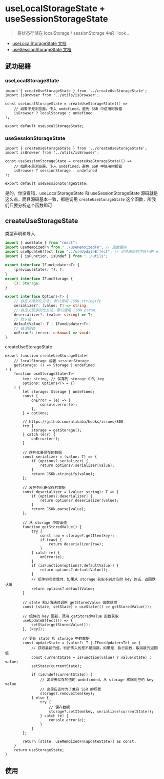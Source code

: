 # useLocalStorageState + useSessionStorageState

> 将状态存储在 localStorage / sessionStorage 中的 Hook 。

- [useLocalStorageState 文档](https://ahooks.js.org/zh-CN/hooks/use-local-storage-state)
- [useSessionStorageState 文档](https://ahooks.js.org/zh-CN/hooks/use-session-storage-state)

## 武功秘籍

### useLocalStorageState

```ts{6}
import { createUseStorageState } from '../createUseStorageState';
import isBrowser from '../utils/isBrowser';

const useLocalStorageState = createUseStorageState(() =>
	// 如果不是浏览器，传入 undefined，避免 SSR 中使用时报错
	isBrowser ? localStorage : undefined
);

export default useLocalStorageState;
```

### useSessionStorageState

```ts{6}
import { createUseStorageState } from '../createUseStorageState';
import isBrowser from '../utils/isBrowser';

const useSessionStorageState = createUseStorageState(() =>
	// 如果不是浏览器，传入 undefined，避免 SSR 中使用时报错
	isBrowser ? sessionStorage : undefined
);

export default useSessionStorageState;
```

是的，你没看错，useLocalStorageState 和 useSessionStorageState 源码就是这么点，而且源码基本一致，都是调用 `createUseStorageState` 这个函数，所我们只要分析这个函数即可

## createUseStorageState

类型声明和导入

```ts
import { useState } from "react";
import useMemoizedFn from "../useMemoizedFn"; // 函数缓存
import useUpdateEffect from "../useUpdateEffect"; // 组件跟新时才执行的 effect
import { isFunction, isUndef } from "../utils";

export interface IFuncUpdater<T> {
	(previousState?: T): T;
}
export interface IFuncStorage {
	(): Storage;
}

export interface Options<T> {
	// 自定义序列化方法, 默认使用 JSON.stringify
	serializer?: (value: T) => string;
	// 自定义反序列化方法，默认使用 JSON.parse
	deserializer?: (value: string) => T;
	// 默认值
	defaultValue?: T | IFuncUpdater<T>;
	// 错误回调
	onError?: (error: unknown) => void;
}
```

createUseStorageState

```ts{25-28,33-36,70-81,84}
export function createUseStorageState(
	// localStorage 或者 sessionStorage
	getStorage: () => Storage | undefined
) {
	function useStorageState<T>(
		key: string, // 保存到 storage 中的 key
		options: Options<T> = {}
	) {
		let storage: Storage | undefined;
		const {
			onError = (e) => {
				console.error(e);
			},
		} = options;

		// https://github.com/alibaba/hooks/issues/800
		try {
			storage = getStorage();
		} catch (err) {
			onError(err);
		}

		// 序列化要保存的数据
		const serializer = (value: T) => {
			if (options?.serializer) {
				return options?.serializer(value);
			}
			return JSON.stringify(value);
		};

		// 反序列化要保存的数据
		const deserializer = (value: string): T => {
			if (options?.deserializer) {
				return options?.deserializer(value);
			}
			return JSON.parse(value);
		};

		// 从 storage 中取出值
		function getStoredValue() {
			try {
				const raw = storage?.getItem(key);
				if (raw) {
					return deserializer(raw);
				}
			} catch (e) {
				onError(e);
			}
			if (isFunction(options?.defaultValue)) {
				return options?.defaultValue();
			}
			// 组件初次挂载时，如果从 storage 获取不到对应的 key 的话，返回默认值
			return options?.defaultValue;
		}

		// state 默认值通过调用 getStoredValue 函数获取
		const [state, setState] = useState(() => getStoredValue());

		// 组件的 key 更新，调用 getStoredValue 函数获取
		useUpdateEffect(() => {
			setState(getStoredValue());
		}, [key]);

		// 更新 state 和 storage 中的数据
		const updateState = (value?: T | IFuncUpdater<T>) => {
			// 获取最新的值，判断传入的是不是函数，如果是，执行函数，取函数的返回值
			const currentState = isFunction(value) ? value(state) : value;
			setState(currentState);

			if (isUndef(currentState)) {
				// 如果要保存的值时 undefinded，从 storage 移除对应的 key-value
				// 这里应该时为了兼容 SSR 的场景
				storage?.removeItem(key);
			} else {
				try {
					// 保存数据
					storage?.setItem(key, serializer(currentState));
				} catch (e) {
					console.error(e);
				}
			}
		};

		return [state, useMemoizedFn(updateState)] as const;
	}
	return useStorageState;
}
```

## 使用
